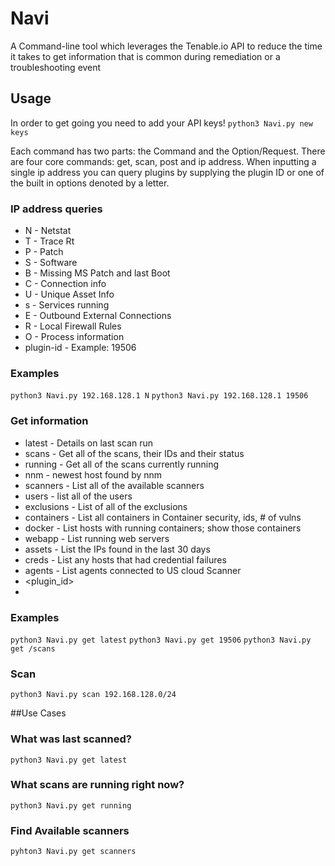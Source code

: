 # Navi
A Command-line tool which leverages the Tenable.io API to reduce the time it takes to get information that is common during remediation or a troubleshooting event

## Usage
In order to get going you need to add your API keys!
`python3 Navi.py new keys`

Each command has two parts: the Command and the Option/Request. There are four core commands: get, scan, post and ip address. When inputting a single ip address you can query plugins by supplying the plugin ID or one of the built in options denoted by a letter. 

### IP address queries
  * N - Netstat
  * T - Trace Rt
  * P - Patch
  * S - Software
  * B - Missing MS Patch and last Boot
  * C - Connection info
  * U - Unique Asset Info
  * s - Services running
  * E - Outbound External Connections
  * R - Local Firewall Rules
  * O - Process information
  * plugin-id - Example: 19506

### Examples
`python3 Navi.py 192.168.128.1 N`
`python3 Navi.py 192.168.128.1 19506`

### Get information
  * latest - Details on last scan run
  * scans  - Get all of the scans, their IDs and their status
  * running  - Get all of the scans currently running
  * nnm - newest host found by nnm
  * scanners - List all of the available scanners
  * users - list all of the users
  * exclusions - List of all of the exclusions
  * containers - List all containers in Container security, ids, # of vulns
  * docker - List hosts with running containers; show those containers
  * webapp - List running web servers
  * assets - List the IPs found in the last 30 days
  * creds  - List any hosts that had credential failures
  * agents - List agents connected to US cloud Scanner
  * <plugin_id> 
  * <api-endpoint>

### Examples
`python3 Navi.py get latest`
`python3 Navi.py get 19506`
`python3 Navi.py get /scans`

### Scan <ip address or subnet>
`python3 Navi.py scan 192.168.128.0/24`

##Use Cases
### What was last scanned?
`python3 Navi.py get latest`

### What scans are running right now?
`python3 Navi.py get running`

### Find Available scanners
`pyhton3 Navi.py get scanners`
